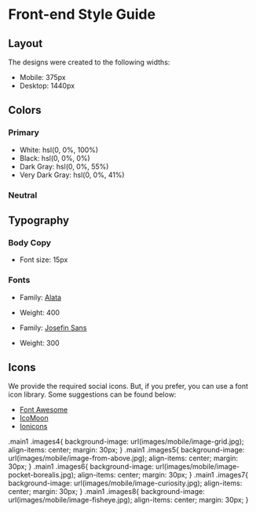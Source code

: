 # Front-end Style Guide

## Layout

The designs were created to the following widths:

- Mobile: 375px
- Desktop: 1440px

## Colors

### Primary

- White: hsl(0, 0%, 100%)
- Black: hsl(0, 0%, 0%)
- Dark Gray: hsl(0, 0%, 55%)
- Very Dark Gray: hsl(0, 0%, 41%)

### Neutral

## Typography

### Body Copy

- Font size: 15px

### Fonts

- Family: [Alata](https://fonts.google.com/specimen/Alata)
- Weight: 400

- Family: [Josefin Sans](https://fonts.google.com/specimen/Josefin+Sans)
- Weight: 300

## Icons

We provide the required social icons. But, if you prefer, you can use a font icon library. Some suggestions can be found below:

- [Font Awesome](https://fontawesome.com)
- [IcoMoon](https://icomoon.io)
- [Ionicons](https://ionicons.com)



.main1 .images4{
        background-image: url(images/mobile/image-grid.jpg);
        align-items: center;
        margin: 30px;
    }
    .main1 .images5{
        background-image: url(images/mobile/image-from-above.jpg);
        align-items: center;
        margin: 30px;
    }
    .main1 .images6{
        background-image: url(images/mobile/image-pocket-borealis.jpg);
        align-items: center;
        margin: 30px;
    }
    .main1 .images7{
        background-image: url(images/mobile/image-curiosity.jpg);
        align-items: center;
        margin: 30px;
    }
    .main1 .images8{
        background-image: url(images/mobile/image-fisheye.jpg);
        align-items: center;
        margin: 30px;
    }